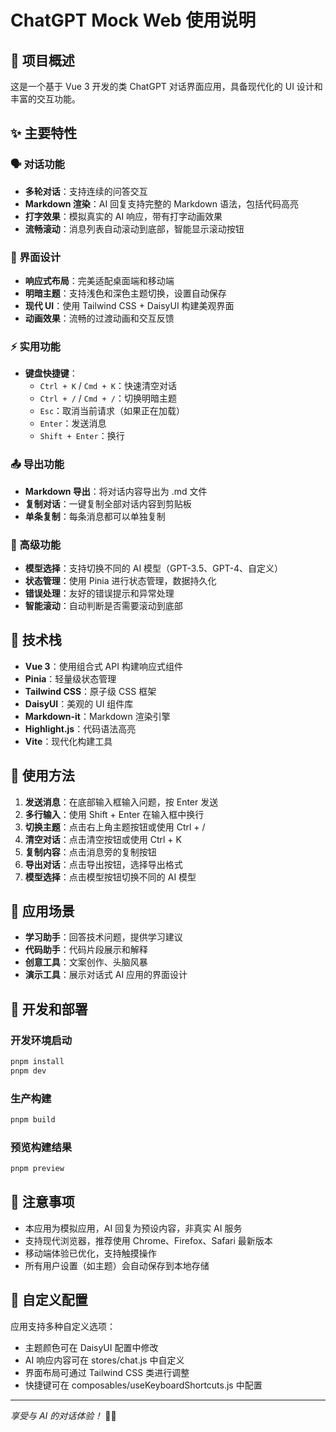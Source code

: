 # ChatGPT Mock Web 使用说明

## 🎯 项目概述

这是一个基于 Vue 3 开发的类 ChatGPT 对话界面应用，具备现代化的 UI 设计和丰富的交互功能。

## ✨ 主要特性

### 🗣️ 对话功能

- **多轮对话**：支持连续的问答交互
- **Markdown 渲染**：AI 回复支持完整的 Markdown 语法，包括代码高亮
- **打字效果**：模拟真实的 AI 响应，带有打字动画效果
- **流畅滚动**：消息列表自动滚动到底部，智能显示滚动按钮

### 🎨 界面设计

- **响应式布局**：完美适配桌面端和移动端
- **明暗主题**：支持浅色和深色主题切换，设置自动保存
- **现代 UI**：使用 Tailwind CSS + DaisyUI 构建美观界面
- **动画效果**：流畅的过渡动画和交互反馈

### ⚡ 实用功能

- **键盘快捷键**：
  - `Ctrl + K` / `Cmd + K`：快速清空对话
  - `Ctrl + /` / `Cmd + /`：切换明暗主题
  - `Esc`：取消当前请求（如果正在加载）
  - `Enter`：发送消息
  - `Shift + Enter`：换行

### 📤 导出功能

- **Markdown 导出**：将对话内容导出为 .md 文件
- **复制对话**：一键复制全部对话内容到剪贴板
- **单条复制**：每条消息都可以单独复制

### 🔧 高级功能

- **模型选择**：支持切换不同的 AI 模型（GPT-3.5、GPT-4、自定义）
- **状态管理**：使用 Pinia 进行状态管理，数据持久化
- **错误处理**：友好的错误提示和异常处理
- **智能滚动**：自动判断是否需要滚动到底部

## 🚀 技术栈

- **Vue 3**：使用组合式 API 构建响应式组件
- **Pinia**：轻量级状态管理
- **Tailwind CSS**：原子级 CSS 框架
- **DaisyUI**：美观的 UI 组件库
- **Markdown-it**：Markdown 渲染引擎
- **Highlight.js**：代码语法高亮
- **Vite**：现代化构建工具

## 📱 使用方法

1. **发送消息**：在底部输入框输入问题，按 Enter 发送
2. **多行输入**：使用 Shift + Enter 在输入框中换行
3. **切换主题**：点击右上角主题按钮或使用 Ctrl + /
4. **清空对话**：点击清空按钮或使用 Ctrl + K
5. **复制内容**：点击消息旁的复制按钮
6. **导出对话**：点击导出按钮，选择导出格式
7. **模型选择**：点击模型按钮切换不同的 AI 模型

## 🎯 应用场景

- **学习助手**：回答技术问题，提供学习建议
- **代码助手**：代码片段展示和解释
- **创意工具**：文案创作、头脑风暴
- **演示工具**：展示对话式 AI 应用的界面设计

## 🔄 开发和部署

### 开发环境启动

```bash
pnpm install
pnpm dev
```

### 生产构建

```bash
pnpm build
```

### 预览构建结果

```bash
pnpm preview
```

## 📝 注意事项

- 本应用为模拟应用，AI 回复为预设内容，非真实 AI 服务
- 支持现代浏览器，推荐使用 Chrome、Firefox、Safari 最新版本
- 移动端体验已优化，支持触摸操作
- 所有用户设置（如主题）会自动保存到本地存储

## 🎨 自定义配置

应用支持多种自定义选项：

- 主题颜色可在 DaisyUI 配置中修改
- AI 响应内容可在 stores/chat.js 中自定义
- 界面布局可通过 Tailwind CSS 类进行调整
- 快捷键可在 composables/useKeyboardShortcuts.js 中配置

---

_享受与 AI 的对话体验！_ 🤖✨
